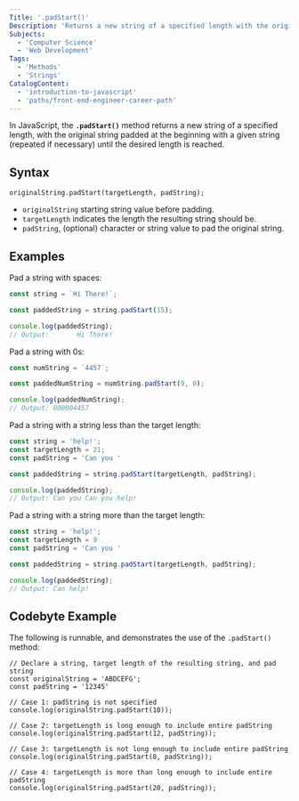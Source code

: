```yaml
---
Title: '.padStart()'
Description: 'Returns a new string of a specified length with the original string padded from the start with a given string.'
Subjects:
  - 'Computer Science'
  - 'Web Development'
Tags:
  - 'Methods'
  - 'Strings'
CatalogContent:
  - 'introduction-to-javascript'
  - 'paths/front-end-engineer-career-path'
---
```


In JavaScript, the **`.padStart()`** method returns a new string of a specified length, with the original string padded at the beginning with a given string (repeated if necessary) until the desired length is reached.

## Syntax

```pseudo
originalString.padStart(targetLength, padString);
```

- `originalString` starting string value before padding.
- `targetLength` indicates the length the resulting string should be.
- `padString`, (optional) character or string value to pad the original string.

## Examples


Pad a string with spaces:

```js
const string = `Hi There!`;

const paddedString = string.padStart(15);

console.log(paddedString);
// Output:       Hi There!
```

Pad a string with 0s:

```js
const numString = `4457`;

const paddedNumString = numString.padStart(9, 0);

console.log(paddedNumString);
// Output: 000004457
```

Pad a string with a string less than the target length:

```js
const string = 'help!';
const targetLength = 21;
const padString = 'Can you '

const paddedString = string.padStart(targetLength, padString);

console.log(paddedString);
// Output: Can you Can you help!
```

Pad a string with a string more than the target length:

```js
const string = 'help!';
const targetLength = 9
const padString = 'Can you '

const paddedString = string.padStart(targetLength, padString);

console.log(paddedString);
// Output: Can help!
```

## Codebyte Example

The following is runnable, and demonstrates the use of the `.padStart()` method:

```codebyte/javascript
// Declare a string, target length of the resulting string, and pad string
const originalString = 'ABDCEFG';
const padString = '12345'

// Case 1: padString is not specified
console.log(originalString.padStart(10));

// Case 2: targetLength is long enough to include entire padString
console.log(originalString.padStart(12, padString));

// Case 3: targetLength is not long enough to include entire padString
console.log(originalString.padStart(8, padString));

// Case 4: targetLength is more than long enough to include entire padString
console.log(originalString.padStart(20, padString));
```
